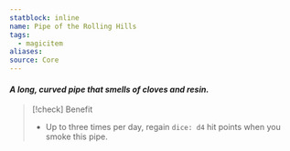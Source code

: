 ```yaml
---
statblock: inline
name: Pipe of the Rolling Hills
tags:
  - magicitem
aliases: 
source: Core
---
```

#### *A long, curved pipe that smells of cloves and resin.*

>[!check] Benefit
>- Up to three times per day, regain `dice: d4` hit points when you smoke this pipe. 
